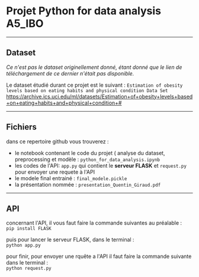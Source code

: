 # Projet Python for data analysis A5_IBO
----------------

## Dataset

*Ce n'est pas le dataset originellement donné, étant donné que le lien de téléchargement de ce dernier n'était pas disponible.*

Le dataset étudié durant ce projet est le suivant : `Estimation of obesity levels based on eating habits and physical condition Data Set`
https://archive.ics.uci.edu/ml/datasets/Estimation+of+obesity+levels+based+on+eating+habits+and+physical+condition+#

-----------------

## Fichiers

dans ce repertoire github vous trouverez :  
- le notebook contenant le code du projet ( analyse du dataset, preprocessing et modèle : `python_for_data_analysis.ipynb`  
- les codes de l'API: `app.py` qui contient le __serveur FLASK__ et `request.py` pour envoyer une requete à l'API  
- le modele final entrainé : `final_modele.pickle`  
- la présentation nommée : `presentation_Quentin_Giraud.pdf`  

-----------------

## API

concernant l'API, il vous faut faire la commande suivantes au préalable :  
`pip install FLASK`

puis pour lancer le serveur FLASK, dans le terminal :  
`python app.py`

pour finir, pour envoyer une rquête a l'API il faut faire la commande suivante dans le terminal :  
`python request.py`
